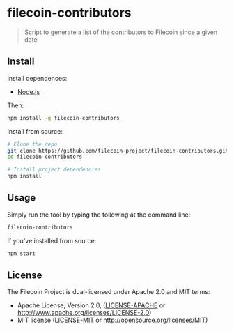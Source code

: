 # filecoin-contributors

> Script to generate a list of the contributors to Filecoin since a given date

## Install

Install dependences:

* [Node.js](https://nodejs.org/en/)

Then:

```sh
npm install -g filecoin-contributors
```

Install from source:

```sh
# Clone the repo
git clone https://github.com/filecoin-project/filecoin-contributors.git
cd filecoin-contributors

# Install project dependencies
npm install
```

## Usage

Simply run the tool by typing the following at the command line:

```sh
filecoin-contributors
```

If you've installed from source:

```sh
npm start
```

## License

The Filecoin Project is dual-licensed under Apache 2.0 and MIT terms:

- Apache License, Version 2.0, ([LICENSE-APACHE](https://github.com/filecoin-project/go-filecoin/blob/master/LICENSE-APACHE) or http://www.apache.org/licenses/LICENSE-2.0)
- MIT license ([LICENSE-MIT](https://github.com/filecoin-project/go-filecoin/blob/master/LICENSE-MIT) or http://opensource.org/licenses/MIT)
